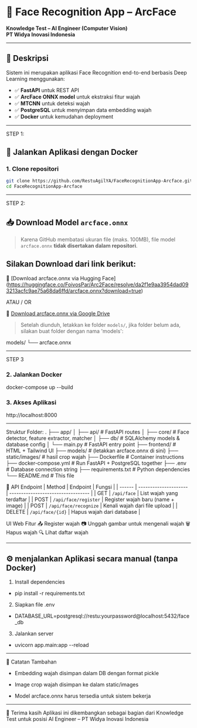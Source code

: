 # 🧠 Face Recognition App – ArcFace
**Knowledge Test – AI Engineer (Computer Vision)**  
**PT Widya Inovasi Indonesia**

---

## 📸 Deskripsi

Sistem ini merupakan aplikasi Face Recognition end-to-end berbasis Deep Learning menggunakan:
- ✅ **FastAPI** untuk REST API
- ✅ **ArcFace ONNX model** untuk ekstraksi fitur wajah
- ✅ **MTCNN** untuk deteksi wajah
- ✅ **PostgreSQL** untuk menyimpan data embedding wajah
- ✅ **Docker** untuk kemudahan deployment

---
STEP 1:

## 🚀 Jalankan Aplikasi dengan Docker

### 1. Clone repositori

```bash
git clone https://github.com/RestuAgilYA/FaceRecognitionApp-Arcface.git
cd FaceRecognitionApp-Arcface
```

---
STEP 2:
## 📥 Download Model `arcface.onnx`

> Karena GitHub membatasi ukuran file (maks. 100MB), file model `arcface.onnx` **tidak disertakan dalam repositori**.

## Silakan Download dari link berikut:

📎 [Download arcface.onnx via Hugging Face] (https://huggingface.co/FoivosPar/Arc2Face/resolve/da2f1e9aa3954dad093213acfc9ae75a68da6ffd/arcface.onnx?download=true)

ATAU / OR

📎 [Download arcface.onnx via Google Drive](https://drive.google.com/file/d/1oKa0_0Z4_YVfBSd1zIVpYT_JkZ7OrgLt/view?usp=sharing)

> Setelah diunduh, letakkan ke folder `models/`, jika folder belum ada, silakan buat folder dengan nama 'models':

models/
└── arcface.onnx

---

STEP 3

### 2. Jalankan Docker
docker-compose up --build

### 3. Akses Aplikasi
http://localhost:8000

---


Struktur Folder:
.
├── app/
│ ├── api/                # FastAPI routes
│ ├── core/               # Face detector, feature extractor, matcher
│ ├── db/                 # SQLAlchemy models & database config
│ └── main.py             # FastAPI entry point
├── frontend/             # HTML + Tailwind UI
├── models/               # (letakkan arcface.onnx di sini)
├── static/images/        # hasil crop wajah
├── Dockerfile            # Container instructions
├── docker-compose.yml    # Run FastAPI + PostgreSQL together
├── .env                  # Database connection string
├── requirements.txt      # Python dependencies
└── README.md             # This file

🔧 API Endpoint
| Method | Endpoint              | Fungsi                             |
| ------ | --------------------- | ---------------------------------- |
| GET    | `/api/face`           | List wajah yang terdaftar          |
| POST   | `/api/face/register`  | Register wajah baru (name + image) |
| POST   | `/api/face/recognize` | Kenali wajah dari file upload      |
| DELETE | `/api/face/{id}`      | Hapus wajah dari database          |

UI Web Fitur
📤 Register wajah
📷 Unggah gambar untuk mengenali wajah
🗑️ Hapus wajah
🔍 Lihat daftar wajah

---

## ⚙️ menjalankan Aplikasi secara manual (tanpa Docker)

1. Install dependencies

- pip install -r requirements.txt

2. Siapkan file .env

- DATABASE_URL=postgresql://restu:yourpassword@localhost:5432/face_db

3. Jalankan server

- uvicorn app.main:app --reload

---

📎 Catatan Tambahan
- Embedding wajah disimpan dalam DB dengan format pickle

- Image crop wajah disimpan ke dalam static/images

- Model arcface.onnx harus tersedia untuk sistem bekerja

---

🙌 Terima kasih
Aplikasi ini dikembangkan sebagai bagian dari Knowledge Test
untuk posisi AI Engineer – PT Widya Inovasi Indonesia
